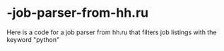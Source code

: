 # -job-parser-from-hh.ru

Here is a code for a job parser from hh.ru that filters job listings with the keyword "python"
